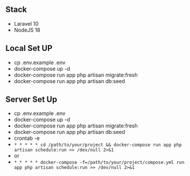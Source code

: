 
## Stack

- Laravel 10
- NodeJS 18

## Local Set UP

- cp .env.example .env
- docker-compose up -d
- docker-compose run app php artisan migrate:fresh
- docker-compose run app php artisan db:seed

## Server Set Up

- cp .env.example .env
- docker-compose up -d
- docker-compose run app php artisan migrate:fresh
- docker-compose run app php artisan db:seed
- crontab -e
- `* * * * * cd /path/to/your/project && docker-compose run app php artisan schedule:run >> /dev/null 2>&1`
- or
- `* * * * * docker-compose -f=/path/to/your/project/compose.yml run app php artisan schedule:run >> /dev/null 2>&1`
